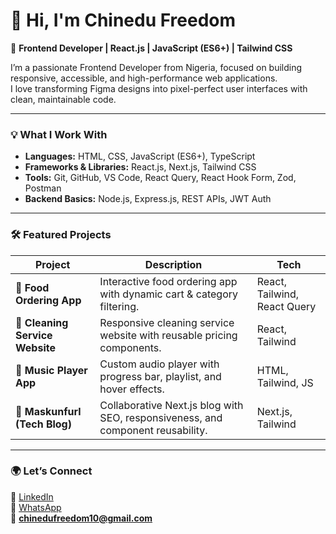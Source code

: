 # 👋 Hi, I'm Chinedu Freedom

🚀 **Frontend Developer | React.js | JavaScript (ES6+) | Tailwind CSS**

I’m a passionate Frontend Developer from Nigeria, focused on building responsive, accessible, and high-performance web applications.  
I love transforming Figma designs into pixel-perfect user interfaces with clean, maintainable code.

---

### 💡 **What I Work With**
- **Languages:** HTML, CSS, JavaScript (ES6+), TypeScript  
- **Frameworks & Libraries:** React.js, Next.js, Tailwind CSS  
- **Tools:** Git, GitHub, VS Code, React Query, React Hook Form, Zod, Postman  
- **Backend Basics:** Node.js, Express.js, REST APIs, JWT Auth  

---

### 🛠️ **Featured Projects**
| Project | Description | Tech |
|----------|--------------|------|
| 🥗 **Food Ordering App** | Interactive food ordering app with dynamic cart & category filtering. | React, Tailwind, React Query |
| 🧼 **Cleaning Service Website** | Responsive cleaning service website with reusable pricing components. | React, Tailwind |
| 🎵 **Music Player App** | Custom audio player with progress bar, playlist, and hover effects. | HTML, Tailwind, JS |
| 📰 **Maskunfurl (Tech Blog)** | Collaborative Next.js blog with SEO, responsiveness, and component reusability. | Next.js, Tailwind |

---

### 🌍 **Let’s Connect**
💼 [LinkedIn](https://www.linkedin.com/in/chinedu-freedom-677662353/)  
💬 [WhatsApp](https://wa.me/2348158051119)  
📧 **chinedufreedom10@gmail.com**
